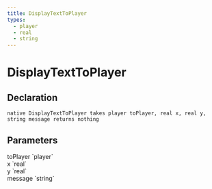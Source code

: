```yaml
---
title: DisplayTextToPlayer
types:
  - player
  - real
  - string
---
```


# DisplayTextToPlayer

## Declaration

```
native DisplayTextToPlayer takes player toPlayer, real x, real y, string message returns nothing
```

## Parameters
<dl>
  <dt>toPlayer `player`</dt>
  <dd></dd>

  <dt>x `real`</dt>
  <dd></dd>

  <dt>y `real`</dt>
  <dd></dd>

  <dt>message `string`</dt>
  <dd></dd>
</dl>